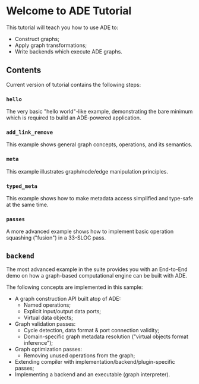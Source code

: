 # Welcome to ADE Tutorial

This tutorial will teach you how to use ADE to:
* Construct graphs;
* Apply graph transformations;
* Write backends which execute ADE graphs.

## Contents

Current version of tutorial contains the following steps:

### `hello`

The very basic "hello world"-like example, demonstrating the bare minimum which is required to build an ADE-powered application.

### `add_link_remove`

This example shows general graph concepts, operations, and its semantics.

### `meta`

This example illustrates graph/node/edge manipulation principles.

### `typed_meta`

This example shows how to make metadata access simplified and type-safe at the same time.

### `passes`

A more advanced example shows how to implement basic operation squashing ("fusion") in a 33-SLOC pass.

## `backend`

The most advanced example in the suite provides you with an End-to-End demo on how a graph-based computational engine can be built with ADE.

The following concepts are implemented in this sample:
* A graph construction API built atop of ADE:
  - Named operations;
  - Explicit input/output data ports;
  - Virtual data objects;
* Graph validation passes:
  - Cycle detection, data format & port connection validity;
  - Domain-specific graph metadata resolution ("virtual objects format inference");
* Graph optimization passes:
  - Removing unused operations from the graph;
* Extending compiler with implementation/backend/plugin-specific passes;
* Implementing a backend and an executable (graph interpreter).
